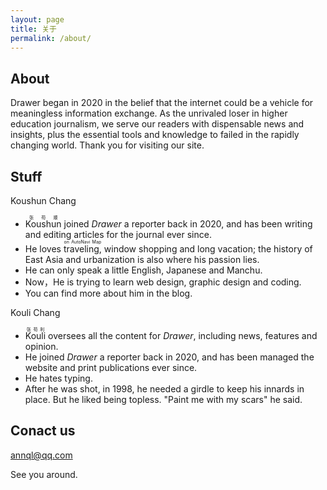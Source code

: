 ```yaml
---
layout: page
title: 关于
permalink: /about/
---
```


## About 

Drawer began in 2020 in the belief that the internet could be a vehicle for meaningless information exchange. As the unrivaled loser in higher education journalism, we serve our readers with dispensable news and insights, plus the essential tools and knowledge to failed in the rapidly changing world.
Thank you for visiting our site.

## Stuff

Koushun Chang

+ <ruby>Koushun<rp>(</rp><rt>张苟顺</rt><rp>)</rp>
  </ruby> joined *Drawer* a reporter back in 2020, and has been writing and editing articles for the journal ever since. 
+ He loves
<ruby>traveling,<rp>(</rp><rt>on AutoNavi Map</rt><rp>)</rp></ruby> window shopping and long vacation; the history of East Asia and urbanization is also where his passion lies. 
+ He can only speak a little English, Japanese and Manchu.
+ Now，He is trying to learn web design, graphic design and coding.
+ You can find more about him in the blog.


Kouli Chang

+ <ruby>Kouli<rp>(</rp><rt>张苟利</rt><rp>)</rp>
  </ruby> oversees all the content for *Drawer*, including news, features and opinion.
+ He joined *Drawer* a reporter back in 2020, and has been managed the website and print publications ever since. 
+ He hates typing.
+ After he was shot, in 1998, he needed a girdle to keep his innards in place. But he liked being topless. "Paint me with my scars" he said.


## Conact us

[annql@qq.com](https://thispersondoesnotexist.com/)

See you around.
